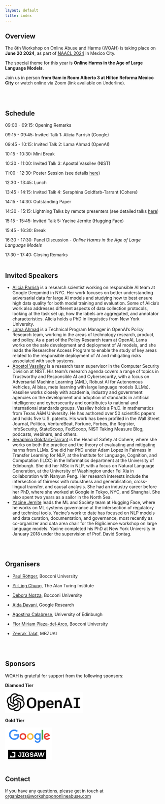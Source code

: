 ```yaml
---
layout: default
title: index
---
```


## Overview

The 8th Workshop on Online Abuse and Harms (WOAH) is taking place on **June 20 2024**, as part of [NAACL 2024](https://2024.naacl.org/) in Mexico City.

The special theme for this year is **Online Harms in the Age of Large Language Models**.

Join us in person **from 9am in Room Alberto 3 at Hilton Reforma Mexico City** or watch online via Zoom (link available on Underline).

<br/><br/>

## Schedule
09:00 - 09:15: Opening Remarks

09:15 - 09:45: Invited Talk 1: Alicia Parrish (Google)

09:45 - 10:15: Invited Talk 2: Lama Ahmad (OpenAI)

10:15 - 10:30: Mini Break

10:30 - 11:00: Invited Talk 3: Apostol Vassilev (NIST)

11:00 - 12:30: Poster Session (see details [here](https://www.workshopononlineabuse.com/programme.html))

12:30 - 13:45: Lunch

13:45 - 14:15: Invited Talk 4: Seraphina Goldfarb-Tarrant (Cohere)

14:15 - 14:30: Outstanding Paper

14:30 - 15:15: Lightning Talks by remote presenters (see detailed talks [here](https://www.workshopononlineabuse.com/programme.html))

15:15 - 15:45: Invited Talk 5: Yacine Jernite (Hugging Face)

15:45 - 16:30: Break

16:30 - 17:30: Panel Discussion - *Online Harms in the Age of Large Language Models*

17:30 - 17:40: Closing Remarks
<br/><br/>

## Invited Speakers
- <a href="https://aliciaparrish.com/">Alicia Parrish</a> is a research scientist working on responsible AI team at Google Deepmind in NYC. Her work focuses on better understanding adversarial data for large AI models and studying how to best ensure high data quality for both model training and evaluation. Some of Alicia’s work also addresses different aspects of data collection protocols, looking at the task set up, how the labels are aggregated, and annotator characteristics. Alicia holds a PhD in linguistics from New York University.
- <a href="https://www.linkedin.com/in/lamaahmad/">Lama Ahmad</a> is a Technical Program Manager in OpenAI’s Policy Research team, working in the areas of technology research, product, and policy. As a part of the Policy Research team at OpenAI, Lama works on the safe development and deployment of AI models, and she leads the Researcher Access Program to enable the study of key areas related to the responsible deployment of AI and mitigating risks associated with such systems.
- <a href="https://www.linkedin.com/in/avassilev/">Apostol Vassilev</a> is a research team supervisor in the Computer Security Division at NIST. His team’s research agenda covers a range of topics in Trustworthy and Responsible AI and Cybersecurity, with a focus on Adversarial Machine Learning (AML), Robust AI for Autonomous Vehicles, AI bias, meta learning with large language models (LLMs). Vassilev works closely with academia, industry and government agencies on the development and adoption of standards in artificial intelligence and cybersecurity and contributes to national and international standards groups. Vassilev holds a Ph.D. in mathematics from Texas A&M University. He has authored over 50 scientific papers and holds five U.S. patents. His work has been profiled in the Wall Street Journal, Politico, VentureBeat, Fortune, Forbes, the Register, InfoSecurity, StateScoop, FedScoop, NIST Taking Measure Blog, podcasts, webinars, and others.
- <a href="https://seraphinatarrant.github.io/">Seraphina Goldfarb-Tarrant</a> is the Head of Safety at Cohere, where she works on both the practice and the theory of evaluating and mitigating harms from LLMs. She did her PhD under Adam Lopez in Fairness in Transfer Learning for NLP, at the Institute for Language, Cognition, and Computation (ILCC) in the Informatics department at the University of Edinburgh. She did her MSc in NLP, with a focus on Natural Language Generation, at the University of Washington under Fei Xia in collaboration with Nanyun Peng. Her research interests include the intersection of fairness with robustness and generalisation, cross-lingual transfer, and causal analysis. She had an industry career before her PhD, where she worked at Google in Tokyo, NYC, and Shanghai. She also spent two years as a sailor in the North Sea.
- <a href="https://yjernite.github.io/">Yacine Jernite</a> leads the ML and Society team at Hugging Face, where he works on ML systems governance at the intersection of regulatory and technical tools. Yacine’s work to date has focused on NLP models and data curation, documentation, and governance, most recently as co-organizer and data area chair for the BigScience workshop on large language models. Yacine completed his PhD at New York University in January 2018 under the supervision of Prof. David Sontag.

<br/><br/>

## Organisers

- <p><a href="https://paulrottger.com/">Paul Röttger</a>, Bocconi University</p>
- <p><a href="https://yilingchung.github.io/">Yi-Ling Chung</a>, The Alan Turing Institute</p>
- <p><a href="https://deboranozza.com/">Debora Nozza</a>, Bocconi University</p>
- <p><a href="https://aidamd.github.io/">Aida Davani</a>, Google Research</p>
- <p><a href="https://ago3.github.io/">Agostina Calabrese</a>, University of Edinburgh</p>
- <p><a href="https://fmplaza.github.io/">Flor Miriam Plaza-del-Arco</a>, Bocconi University</p>
- <p><a href="https://zeeraktalat.github.io/">Zeerak Talat</a>, MBZUAI</p>

<br/><br/>

## Sponsors

WOAH is grateful for support from the following sponsors:

**Diamond Tier**

<img src="assets/img/diamond.png"  width="50%" height="50%">

**Gold Tier**

<img src="assets/img/gold2024.png"  width="30%" height="30%">
<br/><br/>


## Contact
If you have any questions, please get in touch at <a href="mailto:organizers@workshopononlineabuse.com">organizers@workshopononlineabuse.com</a>
